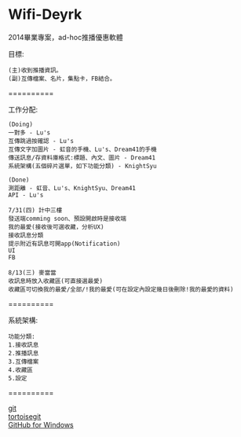 Wifi-Deyrk
==========

2014畢業專案，ad-hoc推播優惠軟體

目標:   

    (主)收到推播資訊。  
    (副)互傳檔案、名片，集點卡，FB結合。  

==========

工作分配:  

    (Doing)  
    一對多 - Lu's  
    互傳跳過按確認 - Lu's
    互傳文字加圖片 - 虹音的手機、Lu's、Dream41的手機  
    傳送訊息/存資料庫格式:標題、內文、圖片 - Dream41  
    系統架構(五個碎片選單，如下功能分類) - KnightSyu  
    
    (Done)
    測距離 - 虹音、Lu's、KnightSyu、Dream41  
    API - Lu's  
      
    7/31(四) 計中三樓  
    發送端comming soon、預設開啟時是接收端  
    我的最愛(接收後可選收藏，分析UX)  
    接收訊息分類  
    提示附近有訊息可開app(Notification)  
    UI  
    FB  
      
    8/13(三) 麥當當  
    收訊息時放入收藏區(可直接選最愛)  
    收藏區可切換我的最愛/全部/!我的最愛(可在設定內設定幾日後刪除!我的最愛的資料)  

==========

系統架構:  

    功能分類:  
    1.接收訊息  
    2.推播訊息  
    3.互傳檔案  
    4.收藏區  
    5.設定  
  
==========

<a href="http://git-scm.com/">git</a>  
<a href="https://code.google.com/p/tortoisegit/wiki/Download">tortoisegit</a>  
<a href="https://windows.github.com/">GitHub for Windows</a> 

